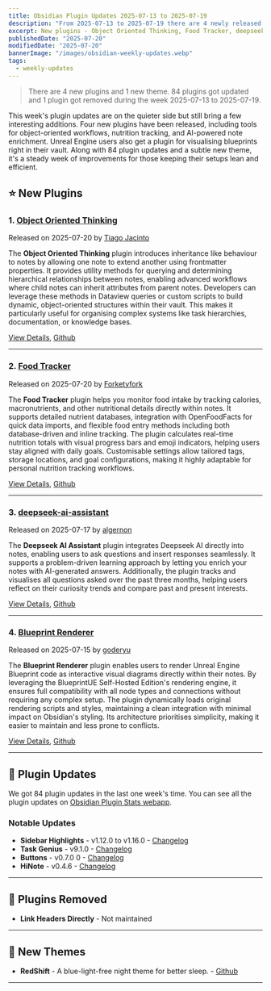 ```yaml
---
title: Obsidian Plugin Updates 2025-07-13 to 2025-07-19
description: "From 2025-07-13 to 2025-07-19 there are 4 newly released plugins, 1 newly released theme and 84 plugin updates. 1 plugin got removed."
excerpt: New plugins - Object Oriented Thinking, Food Tracker, deepseek-ai-assistant, Blueprint Renderer
publishedDate: "2025-07-20"
modifiedDate: "2025-07-20"
bannerImage: "/images/obsidian-weekly-updates.webp"
tags: 
  - weekly-updates
---
```


> There are 4 new plugins and 1 new theme. 84 plugins got updated and 1 plugin got removed during the week 2025-07-13 to 2025-07-19.

This week's plugin updates are on the quieter side but still bring a few interesting additions. Four new plugins have been released, including tools for object-oriented workflows, nutrition tracking, and AI-powered note enrichment. Unreal Engine users also get a plugin for visualising blueprints right in their vault. Along with 84 plugin updates and a subtle new theme, it's a steady week of improvements for those keeping their setups lean and efficient.


## ⭐ New Plugins

### 1. [Object Oriented Thinking](/plugins/object-oriented-thinking)

Released on 2025-07-20 by [Tiago Jacinto](https://github.com/TiagoJacinto)

The **Object Oriented Thinking** plugin introduces inheritance like behaviour to notes by allowing one note to extend another using frontmatter properties. It provides utility methods for querying and determining hierarchical relationships between notes, enabling advanced workflows where child notes can inherit attributes from parent notes. Developers can leverage these methods in Dataview queries or custom scripts to build dynamic, object-oriented structures within their vault. This makes it particularly useful for organising complex systems like task hierarchies, documentation, or knowledge bases.

[View Details](/plugins/object-oriented-thinking), [Github](https://github.com/TiagoJacinto/obsidian-object-oriented-thinking)

---

### 2. [Food Tracker](/plugins/food-tracker)

Released on 2025-07-20 by [Forketyfork](https://github.com/forketyfork)

The **Food Tracker** plugin helps you monitor food intake by tracking calories, macronutrients, and other nutritional details directly within notes. It supports detailed nutrient databases, integration with OpenFoodFacts for quick data imports, and flexible food entry methods including both database-driven and inline tracking. The plugin calculates real-time nutrition totals with visual progress bars and emoji indicators, helping users stay aligned with daily goals. Customisable settings allow tailored tags, storage locations, and goal configurations, making it highly adaptable for personal nutrition tracking workflows.

[View Details](/plugins/food-tracker), [Github](https://github.com/forketyfork/obsidian-food-tracker)

---

### 3. [deepseek-ai-assistant](/plugins/deepseek-ai-assistant)

Released on 2025-07-17 by [algernon](https://github.com/mali-i)

The **Deepseek AI Assistant** plugin integrates Deepseek AI directly into notes, enabling users to ask questions and insert responses seamlessly. It supports a problem-driven learning approach by letting you enrich your notes with AI-generated answers. Additionally, the plugin tracks and visualises all questions asked over the past three months, helping users reflect on their curiosity trends and compare past and present interests.

[View Details](/plugins/deepseek-ai-assistant), [Github](https://github.com/mali-i/deepseek-ai-assistant)

---

### 4. [Blueprint Renderer](/plugins/blueprint-renderer)

Released on 2025-07-15 by [goderyu](https://github.com/goderyu)

The **Blueprint Renderer** plugin enables users to render Unreal Engine Blueprint code as interactive visual diagrams directly within their notes. By leveraging the BlueprintUE Self-Hosted Edition's rendering engine, it ensures full compatibility with all node types and connections without requiring any complex setup. The plugin dynamically loads original rendering scripts and styles, maintaining a clean integration with minimal impact on Obsidian's styling. Its architecture prioritises simplicity, making it easier to maintain and less prone to conflicts.

[View Details](/plugins/blueprint-renderer), [Github](https://github.com/goderyu/obsidian-blueprint-renderer)

---

## 🔁 Plugin Updates

We got 84 plugin updates in the last one week's time. You can see all the plugin updates on [Obsidian Plugin Stats webapp](/updates).

### Notable Updates

- **Sidebar Highlights** - v1.12.0 to v1.16.0 - [Changelog](https://github.com/trevware/obsidian-sidebar-highlights/releases)
- **Task Genius** - v9.1.0 - [Changelog](https://github.com/Quorafind/Obsidian-Task-Genius/releases/tag/9.1.0)
- **Buttons** - v0.7.0 0 - [Changelog](https://github.com/shabegom/buttons/releases/tag/0.7.0)
- **HiNote** - v0.4.6 - [Changelog](https://github.com/CatMuse/HiNote/releases/tag/0.4.6)

---

## 🫡 Plugins Removed

- **Link Headers Directly** - Not maintained

---

## 🎨 New Themes

- **RedShift** - A blue-light-free night theme for better sleep. - [Github](https://github.com/norderan/RedShift-obsidian-theme)

---

